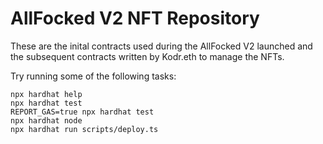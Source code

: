 # AllFocked V2 NFT Repository

These are the inital contracts used during the AllFocked V2 launched and the subsequent contracts written by 
Kodr.eth to manage the NFTs.

Try running some of the following tasks:

```shell
npx hardhat help
npx hardhat test
REPORT_GAS=true npx hardhat test
npx hardhat node
npx hardhat run scripts/deploy.ts
```
